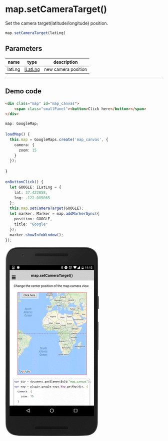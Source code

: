 # map.setCameraTarget()

Set the camera target(latitude/longitude) position.

```typescript
map.setCameraTarget(latLng)
```

## Parameters

name      | type                             | description
----------|----------------------------------|---------------------------------------
latLng    | [ILatLng](../ilatlng/README.md)  | new camera position

----------------------------------------------------------------------------------------------------------

## Demo code

```html
<div class="map" id="map_canvas">
    <span class="smallPanel"><button>Click here</button></span>
</div>
```

```typescript
map: GoogleMap;

loadMap() {
  this.map = GoogleMaps.create('map_canvas', {
    camera: {
      zoom: 15
    }
  });

}

onButtonClick() {
  let GOOGLE: ILatLng = {
    lat: 37.422858,
    lng: -122.085065
  };
  this.map.setCameraTarget(GOOGLE);
  let marker: Marker = map.addMarkerSync({
    position: GOOGLE,
    title: "Google"
  });
  marker.showInfoWindow();
});

```

![](image.gif)
